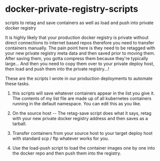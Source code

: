 # docker-private-registry-scripts
scripts to retag and save containers as well as load and push into private docker registry

It is highly likely that your production docker registry is private without direct connections to internet based repos therefore you need to transfer containers manually.  The pain point here is they need to be retagged with your new private registry meta data and then saved prior to moving them.  After saving them, you gotta compress them because they're typically large...  And then you need to copy them over to your private deploy host, then load and push them into the private registry...!  

These are the scripts I wrote in our production deployments to automate these tasks.  
1)  this scripts will save whatever containers appear in the list you give it.  The contents of my list file are made up of all kubernetes containers running in the default namespace.  You can edit this as you like.

2)  On the source host -- The retag-save script does what it says, retag with your new private docker registry address and then saves as a tarball.

3)  Transfer containers from your source host to your target deploy host with standard scp / ftp whatever works for you.

4)  Use the load-push script to load the container images one by one into the docker repo and then push them into the registry.

